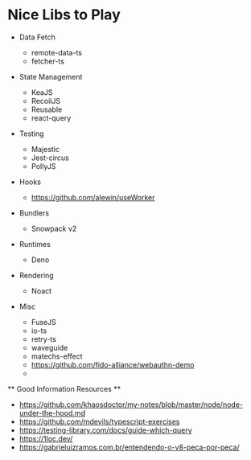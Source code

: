 # Nice Libs to Play

* Data Fetch
  - remote-data-ts
  - fetcher-ts

* State Management
  - KeaJS
  - RecoilJS
  - Reusable
  - react-query

* Testing
  - Majestic
  - Jest-circus
  - PollyJS

* Hooks
  - https://github.com/alewin/useWorker

* Bundlers
  - Snowpack v2

* Runtimes
  - Deno

* Rendering
  - Noact

* Misc
  - FuseJS
  - io-ts
  - retry-ts
  - waveguide
  - matechs-effect
  - https://github.com/fido-alliance/webauthn-demo
  - 


** Good Information Resources ** 

* https://github.com/khaosdoctor/my-notes/blob/master/node/node-under-the-hood.md
* https://github.com/mdevils/typescript-exercises
* https://testing-library.com/docs/guide-which-query
* https://1loc.dev/
* https://gabrieluizramos.com.br/entendendo-o-v8-peca-por-peca/
